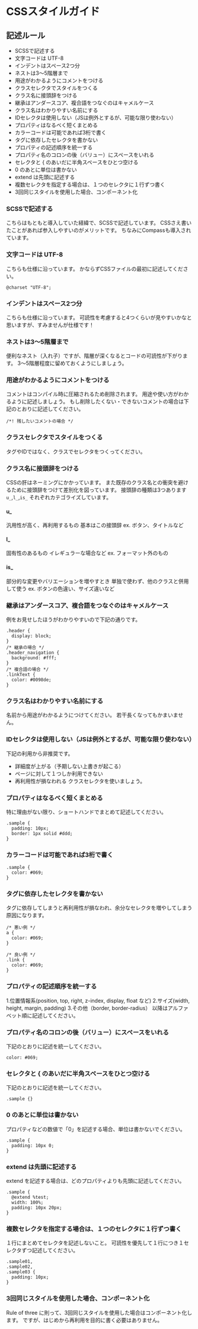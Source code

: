 # CSSスタイルガイド

## 記述ルール
+ SCSSで記述する
+ 文字コードは UTF-8
+ インデントはスペース2つ分
+ ネストは3～5階層まで
+ 用途がわかるようにコメントをつける
+ クラスセレクタでスタイルをつくる
+ クラス名に接頭辞をつける
+ 継承はアンダースコア、複合語をつなぐのはキャメルケース
+ クラス名はわかりやすい名前にする
+ IDセレクタは使用しない（JSは例外とするが、可能な限り使わない）
+ プロパティはなるべく短くまとめる
+ カラーコードは可能であれば3桁で書く
+ タグに依存したセレクタを書かない
+ プロパティの記述順序を統一する
+ プロパティ名のコロンの後（バリュー）にスペースをいれる
+ セレクタと { のあいだに半角スペースをひとつ空ける
+ 0 のあとに単位は書かない
+ extend は先頭に記述する
+ 複数セレクタを指定する場合は、１つのセレクタに１行ずつ書く
+ 3回同じスタイルを使用した場合、コンポーネント化


### SCSSで記述する
こちらはもともと導入していた経緯で、SCSSで記述しています。
CSSさえ書いたことがあれば参入しやすいのがメリットです。
ちなみにCompassも導入されています。

### 文字コードは UTF-8
こちらも仕様に沿っています。
かならずCSSファイルの最初に記述してください。
```
@charset "UTF-8";
```

### インデントはスペース2つ分
こちらも仕様に沿っています。
可読性を考慮すると4つくらいが見やすいかなと思いますが、すみませんが仕様です！

### ネストは3～5階層まで
便利なネスト（入れ子）ですが、階層が深くなるとコードの可読性が下がります。
3～5階層程度に留めておくようにしましょう。

### 用途がわかるようにコメントをつける
コメントはコンパイル時に圧縮されるため削除されます。
用途や使い方がわかるように記述しましょう。
もし削除したくない・できないコメントの場合は下記のとおりに記述してください。
```
/*! 残したいコメントの場合 */
```

### クラスセレクタでスタイルをつくる
タグやIDではなく、クラスでセレクタをつくってください。

### クラス名に接頭辞をつける
CSSの肝はネーミングにかかっています。
また既存のクラス名との衝突を避けるために接頭辞をつけて差別化を図っています。
接頭辞の種類は3つあります
`u_`,`l_`,`is_`
それぞれカテゴライズしています。
#### u_
汎用性が高く、再利用するもの
基本はこの接頭辞
ex. ボタン、タイトルなど

#### l_
固有性のあるもの
イレギュラーな場合など
ex. フォーマット外のもの

#### is_
部分的な変更やバリエーションを増やすとき
単独で使わず、他のクラスと併用して使う
ex. ボタンの色違い、サイズ違いなど


### 継承はアンダースコア、複合語をつなぐのはキャメルケース
例をお見せしたほうがわかりやすいので下記の通りです。
```
.header {
  display: block;
}
/* 継承の場合 */
.header_navigation {
  background: #fff;
}
/* 複合語の場合 */
.linkText {
  color: #0098de;
}
```

### クラス名はわかりやすい名前にする
名前から用途がわかるようにつけてください。
若干長くなってもかまいません。

### IDセレクタは使用しない（JSは例外とするが、可能な限り使わない）
下記の利用から非推奨です。
+ 詳細度が上がる（予期しない上書きが起こる）
+ ページに対して１つしか利用できない
+ 再利用性が損なわれる
クラスセレクタを使いましょう。

### プロパティはなるべく短くまとめる
特に理由がない限り、ショートハンドでまとめて記述してください。
```
.sample {
  padding: 10px;
  border: 1px solid #ddd;
}
```

### カラーコードは可能であれば3桁で書く
```
.sample {
  color: #069;
}
```

### タグに依存したセレクタを書かない
タグに依存してしまうと再利用性が損なわれ、余分なセレクタを増やしてしまう原因になります。
```
/* 悪い例 */
a {
  color: #069;
}

/* 良い例 */
.link {
  color: #069;
}
```

### プロパティの記述順序を統一する
1.位置情報系(position, top, right, z-index, display, float など)
2.サイズ(width, height, margin, padding)
3.その他（border, border-radius）
以降はアルファベット順に記述してください。


### プロパティ名のコロンの後（バリュー）にスペースをいれる
下記のとおりに記述を統一してください。
```
color: #069;
```

### セレクタと { のあいだに半角スペースをひとつ空ける
下記のとおりに記述を統一してください。
```
.sample {}
```

### 0 のあとに単位は書かない
プロパティなどの数値で「0」を記述する場合、単位は書かないでください。
```
.sample {
  padding: 10px 0;
}
```

### extend は先頭に記述する
extend を記述する場合は、どのプロパティよりも先頭に記述してください。
```
.sample {
  @extend %test;
  width: 100%;
  padding: 10px 20px;
}
```

### 複数セレクタを指定する場合は、１つのセレクタに１行ずつ書く
１行にまとめてセレクタを記述しないこと。
可読性を優先して１行につき１セレクタずつ記述してください。
```
.sample01,
.sample02,
.sample03 {
  padding: 10px;
}
```

### 3回同じスタイルを使用した場合、コンポーネント化
Rule of three に則って、3回同じスタイルを使用した場合はコンポーネント化します。
ですが、はじめから再利用を目的に書く必要はありません。

